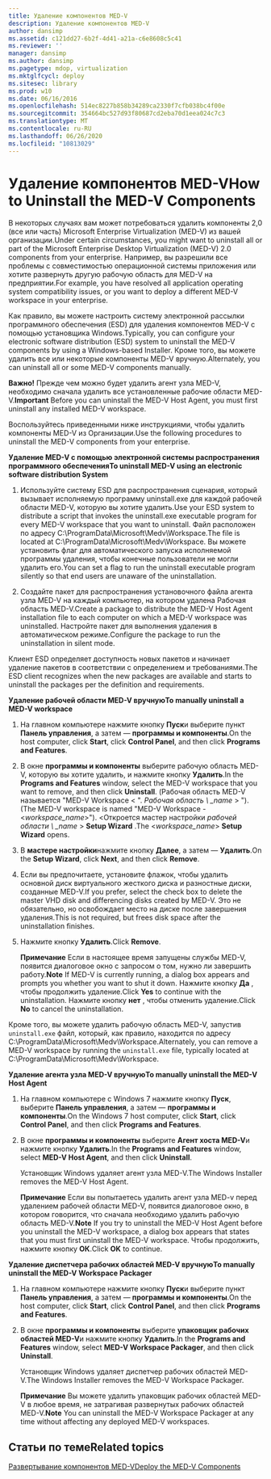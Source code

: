 ```yaml
---
title: Удаление компонентов MED-V
description: Удаление компонентов MED-V
author: dansimp
ms.assetid: c121dd27-6b2f-4d41-a21a-c6e8608c5c41
ms.reviewer: ''
manager: dansimp
ms.author: dansimp
ms.pagetype: mdop, virtualization
ms.mktglfcycl: deploy
ms.sitesec: library
ms.prod: w10
ms.date: 06/16/2016
ms.openlocfilehash: 514ec8227b858b34289ca2330f7cfb038bc4f00e
ms.sourcegitcommit: 354664bc527d93f80687cd2eba70d1eea024c7c3
ms.translationtype: MT
ms.contentlocale: ru-RU
ms.lasthandoff: 06/26/2020
ms.locfileid: "10813029"
---
```

# <span data-ttu-id="e8303-103">Удаление компонентов MED-V</span><span class="sxs-lookup"><span data-stu-id="e8303-103">How to Uninstall the MED-V Components</span></span>


<span data-ttu-id="e8303-104">В некоторых случаях вам может потребоваться удалить компоненты 2,0 (все или часть) Microsoft Enterprise Virtualization (MED-V) из вашей организации.</span><span class="sxs-lookup"><span data-stu-id="e8303-104">Under certain circumstances, you might want to uninstall all or part of the Microsoft Enterprise Desktop Virtualization (MED-V) 2.0 components from your enterprise.</span></span> <span data-ttu-id="e8303-105">Например, вы разрешили все проблемы с совместимостью операционной системы приложения или хотите развернуть другую рабочую область для MED-V на предприятии.</span><span class="sxs-lookup"><span data-stu-id="e8303-105">For example, you have resolved all application operating system compatibility issues, or you want to deploy a different MED-V workspace in your enterprise.</span></span>

<span data-ttu-id="e8303-106">Как правило, вы можете настроить систему электронной рассылки программного обеспечения (ESD) для удаления компонентов MED-V с помощью установщика Windows.</span><span class="sxs-lookup"><span data-stu-id="e8303-106">Typically, you can configure your electronic software distribution (ESD) system to uninstall the MED-V components by using a Windows-based Installer.</span></span> <span data-ttu-id="e8303-107">Кроме того, вы можете удалить все или некоторые компоненты MED-V вручную.</span><span class="sxs-lookup"><span data-stu-id="e8303-107">Alternately, you can uninstall all or some MED-V components manually.</span></span>

<span data-ttu-id="e8303-108">**Важно!**  Прежде чем можно будет удалить агент узла MED-V, необходимо сначала удалить все установленные рабочие области MED-V.</span><span class="sxs-lookup"><span data-stu-id="e8303-108">**Important** Before you can uninstall the MED-V Host Agent, you must first uninstall any installed MED-V workspace.</span></span>

 

<span data-ttu-id="e8303-109">Воспользуйтесь приведенными ниже инструкциями, чтобы удалить компоненты MED-V из Организации.</span><span class="sxs-lookup"><span data-stu-id="e8303-109">Use the following procedures to uninstall the MED-V components from your enterprise.</span></span>

**<span data-ttu-id="e8303-110">Удаление MED-V с помощью электронной системы распространения программного обеспечения</span><span class="sxs-lookup"><span data-stu-id="e8303-110">To uninstall MED-V using an electronic software distribution System</span></span>**

1.  <span data-ttu-id="e8303-111">Используйте систему ESD для распространения сценария, который вызывает исполняемую программу uninstall.exe для каждой рабочей области MED-V, которую вы хотите удалить.</span><span class="sxs-lookup"><span data-stu-id="e8303-111">Use your ESD system to distribute a script that invokes the uninstall.exe executable program for every MED-V workspace that you want to uninstall.</span></span> <span data-ttu-id="e8303-112">Файл расположен по адресу C:\\ProgramData\\Microsoft\\Medv\\Workspace.</span><span class="sxs-lookup"><span data-stu-id="e8303-112">The file is located at C:\\ProgramData\\Microsoft\\Medv\\Workspace.</span></span> <span data-ttu-id="e8303-113">Вы можете установить флаг для автоматического запуска исполняемой программы удаления, чтобы конечные пользователи не могли удалить его.</span><span class="sxs-lookup"><span data-stu-id="e8303-113">You can set a flag to run the uninstall executable program silently so that end users are unaware of the uninstallation.</span></span>

2.  <span data-ttu-id="e8303-114">Создайте пакет для распространения установочного файла агента узла MED-V на каждый компьютер, на котором удалена Рабочая область MED-V.</span><span class="sxs-lookup"><span data-stu-id="e8303-114">Create a package to distribute the MED-V Host Agent installation file to each computer on which a MED-V workspace was uninstalled.</span></span> <span data-ttu-id="e8303-115">Настройте пакет для выполнения удаления в автоматическом режиме.</span><span class="sxs-lookup"><span data-stu-id="e8303-115">Configure the package to run the uninstallation in silent mode.</span></span>

<span data-ttu-id="e8303-116">Клиент ESD определяет доступность новых пакетов и начинает удаление пакетов в соответствии с определением и требованиями.</span><span class="sxs-lookup"><span data-stu-id="e8303-116">The ESD client recognizes when the new packages are available and starts to uninstall the packages per the definition and requirements.</span></span>

**<span data-ttu-id="e8303-117">Удаление рабочей области MED-V вручную</span><span class="sxs-lookup"><span data-stu-id="e8303-117">To manually uninstall a MED-V workspace</span></span>**

1.  <span data-ttu-id="e8303-118">На главном компьютере нажмите кнопку **Пуск**и выберите пункт **Панель управления**, а затем — **программы и компоненты**.</span><span class="sxs-lookup"><span data-stu-id="e8303-118">On the host computer, click **Start**, click **Control Panel**, and then click **Programs and Features**.</span></span>

2.  <span data-ttu-id="e8303-119">В окне **программы и компоненты** выберите рабочую область MED-V, которую вы хотите удалить, и нажмите кнопку **Удалить**.</span><span class="sxs-lookup"><span data-stu-id="e8303-119">In the **Programs and Features** window, select the MED-V workspace that you want to remove, and then click **Uninstall**.</span></span> <span data-ttu-id="e8303-120">(Рабочая область MED-V называется "MED-V Workspace &lt; ". *Рабочая область \ _name* &gt; ").</span><span class="sxs-lookup"><span data-stu-id="e8303-120">(The MED-V workspace is named "MED-V Workspace - &lt;*workspace\_name*&gt;").</span></span> <span data-ttu-id="e8303-121">&lt;Откроется мастер настройки *рабочей области \ _name* &gt; **Setup Wizard** .</span><span class="sxs-lookup"><span data-stu-id="e8303-121">The &lt;*workspace\_name*&gt; **Setup Wizard** opens.</span></span>

3.  <span data-ttu-id="e8303-122">В **мастере настройки**нажмите кнопку **Далее**, а затем — **Удалить**.</span><span class="sxs-lookup"><span data-stu-id="e8303-122">On the **Setup Wizard**, click **Next**, and then click **Remove**.</span></span>

4.  <span data-ttu-id="e8303-123">Если вы предпочитаете, установите флажок, чтобы удалить основной диск виртуального жесткого диска и разностные диски, созданные MED-V.</span><span class="sxs-lookup"><span data-stu-id="e8303-123">If you prefer, select the check box to delete the master VHD disk and differencing disks created by MED-V.</span></span> <span data-ttu-id="e8303-124">Это не обязательно, но освобождает место на диске после завершения удаления.</span><span class="sxs-lookup"><span data-stu-id="e8303-124">This is not required, but frees disk space after the uninstallation finishes.</span></span>

5.  <span data-ttu-id="e8303-125">Нажмите кнопку **Удалить**.</span><span class="sxs-lookup"><span data-stu-id="e8303-125">Click **Remove**.</span></span>

    <span data-ttu-id="e8303-126">**Примечание**  Если в настоящее время запущены службы MED-V, появится диалоговое окно с запросом о том, нужно ли завершить работу.</span><span class="sxs-lookup"><span data-stu-id="e8303-126">**Note** If MED-V is currently running, a dialog box appears and prompts you whether you want to shut it down.</span></span> <span data-ttu-id="e8303-127">Нажмите кнопку **Да** , чтобы продолжить удаление.</span><span class="sxs-lookup"><span data-stu-id="e8303-127">Click **Yes** to continue with the uninstallation.</span></span> <span data-ttu-id="e8303-128">Нажмите кнопку **нет** , чтобы отменить удаление.</span><span class="sxs-lookup"><span data-stu-id="e8303-128">Click **No** to cancel the uninstallation.</span></span>

     

<span data-ttu-id="e8303-129">Кроме того, вы можете удалить рабочую область MED-V, запустив `uninstall.exe` файл, который, как правило, находится по адресу C:\\ProgramData\\Microsoft\\Medv\\Workspace.</span><span class="sxs-lookup"><span data-stu-id="e8303-129">Alternately, you can remove a MED-V workspace by running the `uninstall.exe` file, typically located at C:\\ProgramData\\Microsoft\\Medv\\Workspace.</span></span>

**<span data-ttu-id="e8303-130">Удаление агента узла MED-V вручную</span><span class="sxs-lookup"><span data-stu-id="e8303-130">To manually uninstall the MED-V Host Agent</span></span>**

1.  <span data-ttu-id="e8303-131">На главном компьютере с Windows 7 нажмите кнопку **Пуск**, выберите **Панель управления**, а затем — **программы и компоненты**.</span><span class="sxs-lookup"><span data-stu-id="e8303-131">On the Windows 7 host computer, click **Start**, click **Control Panel**, and then click **Programs and Features**.</span></span>

2.  <span data-ttu-id="e8303-132">В окне **программы и компоненты** выберите **Агент хоста MED-V**и нажмите кнопку **Удалить**.</span><span class="sxs-lookup"><span data-stu-id="e8303-132">In the **Programs and Features** window, select **MED-V Host Agent**, and then click **Uninstall**.</span></span>

    <span data-ttu-id="e8303-133">Установщик Windows удаляет агент узла MED-V.</span><span class="sxs-lookup"><span data-stu-id="e8303-133">The Windows Installer removes the MED-V Host Agent.</span></span>

    <span data-ttu-id="e8303-134">**Примечание**  Если вы попытаетесь удалить агент узла MED-v перед удалением рабочей области MED-V, появится диалоговое окно, в котором говорится, что сначала необходимо удалить рабочую область MED-V.</span><span class="sxs-lookup"><span data-stu-id="e8303-134">**Note** If you try to uninstall the MED-V Host Agent before you uninstall the MED-V workspace, a dialog box appears that states that you must first uninstall the MED-V workspace.</span></span> <span data-ttu-id="e8303-135">Чтобы продолжить, нажмите кнопку **ОК**.</span><span class="sxs-lookup"><span data-stu-id="e8303-135">Click **OK** to continue.</span></span>

     

**<span data-ttu-id="e8303-136">Удаление диспетчера рабочих областей MED-V вручную</span><span class="sxs-lookup"><span data-stu-id="e8303-136">To manually uninstall the MED-V Workspace Packager</span></span>**

1.  <span data-ttu-id="e8303-137">На главном компьютере нажмите кнопку **Пуск**и выберите пункт **Панель управления**, а затем — **программы и компоненты**.</span><span class="sxs-lookup"><span data-stu-id="e8303-137">On the host computer, click **Start**, click **Control Panel**, and then click **Programs and Features**.</span></span>

2.  <span data-ttu-id="e8303-138">В окне **программы и компоненты** выберите **упаковщик рабочих областей MED-V**и нажмите кнопку **Удалить**.</span><span class="sxs-lookup"><span data-stu-id="e8303-138">In the **Programs and Features** window, select **MED-V Workspace Packager**, and then click **Uninstall**.</span></span>

    <span data-ttu-id="e8303-139">Установщик Windows удаляет диспетчер рабочих областей MED-V.</span><span class="sxs-lookup"><span data-stu-id="e8303-139">The Windows Installer removes the MED-V Workspace Packager.</span></span>

    <span data-ttu-id="e8303-140">**Примечание**  Вы можете удалить упаковщик рабочих областей MED-V в любое время, не затрагивая развернутых рабочих областей MED-V.</span><span class="sxs-lookup"><span data-stu-id="e8303-140">**Note** You can uninstall the MED-V Workspace Packager at any time without affecting any deployed MED-V workspaces.</span></span>

     

## <span data-ttu-id="e8303-141">Статьи по теме</span><span class="sxs-lookup"><span data-stu-id="e8303-141">Related topics</span></span>


[<span data-ttu-id="e8303-142">Развертывание компонентов MED-V</span><span class="sxs-lookup"><span data-stu-id="e8303-142">Deploy the MED-V Components</span></span>](deploy-the-med-v-components.md)

 

 





